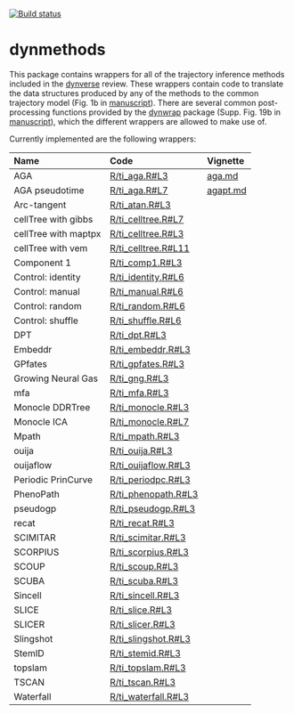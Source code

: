 
<!-- README.md is generated from README.Rmd. Please edit that file -->
[![Build status](https://travis-ci.org/dynverse/dynmethods.svg?branch=master)](https://travis-ci.org/dynverse/dynmethods)

dynmethods
==========

This package contains wrappers for all of the trajectory inference methods included in the [dynverse](https://www.github.com/dynverse/dynverse) review. These wrappers contain code to translate the data structures produced by any of the methods to the common trajectory model (Fig. 1b in [manuscript](https://www.biorxiv.org/content/early/2018/03/05/276907)). There are several common post-processing functions provided by the [dynwrap](https://www.github.com/dynverse/dynwrap) package (Supp. Fig. 19b in [manuscript](https://www.biorxiv.org/content/early/2018/03/05/276907)), which the different wrappers are allowed to make use of.

Currently implemented are the following wrappers:

| Name                 | Code                                                                                            | Vignette                                                                         |
|:---------------------|:------------------------------------------------------------------------------------------------|:---------------------------------------------------------------------------------|
| AGA                  | [R/ti\_aga.R\#L3](https://github.com/dynverse/dynmethods/blob/master/R/ti_aga.R#L3)             | [aga.md](https://github.com/dynverse/dynmethods/blob/master/inst/doc/aga.md)     |
| AGA pseudotime       | [R/ti\_aga.R\#L7](https://github.com/dynverse/dynmethods/blob/master/R/ti_aga.R#L7)             | [agapt.md](https://github.com/dynverse/dynmethods/blob/master/inst/doc/agapt.md) |
| Arc-tangent          | [R/ti\_atan.R\#L3](https://github.com/dynverse/dynmethods/blob/master/R/ti_atan.R#L3)           |                                                                                  |
| cellTree with gibbs  | [R/ti\_celltree.R\#L7](https://github.com/dynverse/dynmethods/blob/master/R/ti_celltree.R#L7)   |                                                                                  |
| cellTree with maptpx | [R/ti\_celltree.R\#L3](https://github.com/dynverse/dynmethods/blob/master/R/ti_celltree.R#L3)   |                                                                                  |
| cellTree with vem    | [R/ti\_celltree.R\#L11](https://github.com/dynverse/dynmethods/blob/master/R/ti_celltree.R#L11) |                                                                                  |
| Component 1          | [R/ti\_comp1.R\#L3](https://github.com/dynverse/dynmethods/blob/master/R/ti_comp1.R#L3)         |                                                                                  |
| Control: identity    | [R/ti\_identity.R\#L6](https://github.com/dynverse/dynmethods/blob/master/R/ti_identity.R#L6)   |                                                                                  |
| Control: manual      | [R/ti\_manual.R\#L6](https://github.com/dynverse/dynmethods/blob/master/R/ti_manual.R#L6)       |                                                                                  |
| Control: random      | [R/ti\_random.R\#L6](https://github.com/dynverse/dynmethods/blob/master/R/ti_random.R#L6)       |                                                                                  |
| Control: shuffle     | [R/ti\_shuffle.R\#L6](https://github.com/dynverse/dynmethods/blob/master/R/ti_shuffle.R#L6)     |                                                                                  |
| DPT                  | [R/ti\_dpt.R\#L3](https://github.com/dynverse/dynmethods/blob/master/R/ti_dpt.R#L3)             |                                                                                  |
| Embeddr              | [R/ti\_embeddr.R\#L3](https://github.com/dynverse/dynmethods/blob/master/R/ti_embeddr.R#L3)     |                                                                                  |
| GPfates              | [R/ti\_gpfates.R\#L3](https://github.com/dynverse/dynmethods/blob/master/R/ti_gpfates.R#L3)     |                                                                                  |
| Growing Neural Gas   | [R/ti\_gng.R\#L3](https://github.com/dynverse/dynmethods/blob/master/R/ti_gng.R#L3)             |                                                                                  |
| mfa                  | [R/ti\_mfa.R\#L3](https://github.com/dynverse/dynmethods/blob/master/R/ti_mfa.R#L3)             |                                                                                  |
| Monocle DDRTree      | [R/ti\_monocle.R\#L3](https://github.com/dynverse/dynmethods/blob/master/R/ti_monocle.R#L3)     |                                                                                  |
| Monocle ICA          | [R/ti\_monocle.R\#L7](https://github.com/dynverse/dynmethods/blob/master/R/ti_monocle.R#L7)     |                                                                                  |
| Mpath                | [R/ti\_mpath.R\#L3](https://github.com/dynverse/dynmethods/blob/master/R/ti_mpath.R#L3)         |                                                                                  |
| ouija                | [R/ti\_ouija.R\#L3](https://github.com/dynverse/dynmethods/blob/master/R/ti_ouija.R#L3)         |                                                                                  |
| ouijaflow            | [R/ti\_ouijaflow.R\#L3](https://github.com/dynverse/dynmethods/blob/master/R/ti_ouijaflow.R#L3) |                                                                                  |
| Periodic PrinCurve   | [R/ti\_periodpc.R\#L3](https://github.com/dynverse/dynmethods/blob/master/R/ti_periodpc.R#L3)   |                                                                                  |
| PhenoPath            | [R/ti\_phenopath.R\#L3](https://github.com/dynverse/dynmethods/blob/master/R/ti_phenopath.R#L3) |                                                                                  |
| pseudogp             | [R/ti\_pseudogp.R\#L3](https://github.com/dynverse/dynmethods/blob/master/R/ti_pseudogp.R#L3)   |                                                                                  |
| recat                | [R/ti\_recat.R\#L3](https://github.com/dynverse/dynmethods/blob/master/R/ti_recat.R#L3)         |                                                                                  |
| SCIMITAR             | [R/ti\_scimitar.R\#L3](https://github.com/dynverse/dynmethods/blob/master/R/ti_scimitar.R#L3)   |                                                                                  |
| SCORPIUS             | [R/ti\_scorpius.R\#L3](https://github.com/dynverse/dynmethods/blob/master/R/ti_scorpius.R#L3)   |                                                                                  |
| SCOUP                | [R/ti\_scoup.R\#L3](https://github.com/dynverse/dynmethods/blob/master/R/ti_scoup.R#L3)         |                                                                                  |
| SCUBA                | [R/ti\_scuba.R\#L3](https://github.com/dynverse/dynmethods/blob/master/R/ti_scuba.R#L3)         |                                                                                  |
| Sincell              | [R/ti\_sincell.R\#L3](https://github.com/dynverse/dynmethods/blob/master/R/ti_sincell.R#L3)     |                                                                                  |
| SLICE                | [R/ti\_slice.R\#L3](https://github.com/dynverse/dynmethods/blob/master/R/ti_slice.R#L3)         |                                                                                  |
| SLICER               | [R/ti\_slicer.R\#L3](https://github.com/dynverse/dynmethods/blob/master/R/ti_slicer.R#L3)       |                                                                                  |
| Slingshot            | [R/ti\_slingshot.R\#L3](https://github.com/dynverse/dynmethods/blob/master/R/ti_slingshot.R#L3) |                                                                                  |
| StemID               | [R/ti\_stemid.R\#L3](https://github.com/dynverse/dynmethods/blob/master/R/ti_stemid.R#L3)       |                                                                                  |
| topslam              | [R/ti\_topslam.R\#L3](https://github.com/dynverse/dynmethods/blob/master/R/ti_topslam.R#L3)     |                                                                                  |
| TSCAN                | [R/ti\_tscan.R\#L3](https://github.com/dynverse/dynmethods/blob/master/R/ti_tscan.R#L3)         |                                                                                  |
| Waterfall            | [R/ti\_waterfall.R\#L3](https://github.com/dynverse/dynmethods/blob/master/R/ti_waterfall.R#L3) |                                                                                  |
